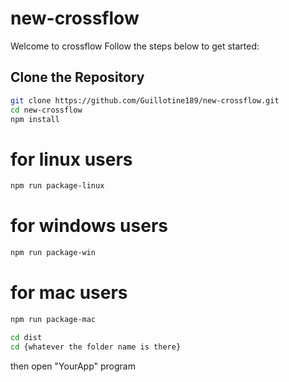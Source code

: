 # new-crossflow
Welcome to crossflow
Follow the steps below to get started:

## Clone the Repository

```bash
git clone https://github.com/Guillotine189/new-crossflow.git
cd new-crossflow
npm install
```

# for linux users
```bash
npm run package-linux
```

# for windows users
```bash
npm run package-win
```
# for mac users
```bash
npm run package-mac
```
```bash
cd dist
cd {whatever the folder name is there}
```

then open "YourApp" program
